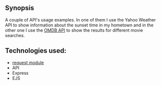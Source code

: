 ## Synopsis

A couple of API's usage examples. In one of them I use the Yahoo Weather API to show information about the sunset time in my hometown and in the other one I use the [OMDB API](http://www.omdbapi.com/) to show the results for different movie searches.

## Technologies used:

- [request module](https://www.npmjs.com/package/request)
- API
- Express
- EJS
